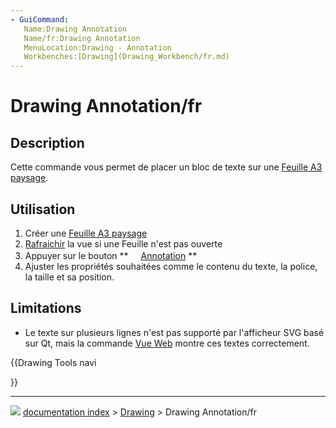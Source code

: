 ```yaml
---
- GuiCommand:
   Name:Drawing Annotation
   Name/fr:Drawing Annotation
   MenuLocation:Drawing - Annotation
   Workbenches:[Drawing](Drawing_Workbench/fr.md)
---
```


# Drawing Annotation/fr

## Description

Cette commande vous permet de placer un bloc de texte sur une [Feuille A3 paysage](Drawing_Landscape_A3.md).



## Utilisation

1.  Créer une [Feuille A3 paysage](Drawing_Landscape_A3.md)
2.  [Rafraichir](Std_Refresh.md) la vue si une Feuille n\'est pas ouverte
3.  Appuyer sur le bouton **<img src="images/Drawing_Annotation.png" width=16px> [Annotation](Drawing_Annotation/fr.md)
**
4.  Ajuster les propriétés souhaitées comme le contenu du texte, la police, la taille et sa position.



## Limitations

-   Le texte sur plusieurs lignes n\'est pas supporté par l\'afficheur SVG basé sur Qt, mais la commande [Vue Web](Drawing_Openbrowser/fr.md) montre ces textes correctement.








{{Drawing Tools navi

}}



---
![](images/Button_right.svg) [documentation index](../README.md) > [Drawing](Category_Drawing.md) > Drawing Annotation/fr
